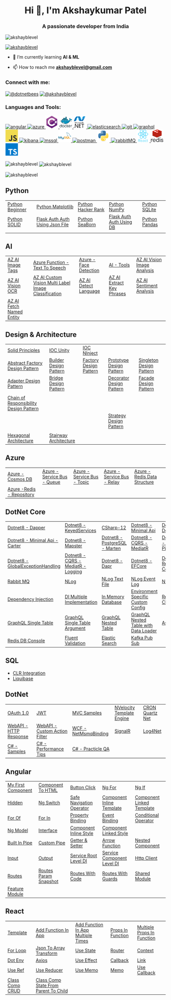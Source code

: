 <h1 align="center">Hi 👋, I'm Akshaykumar Patel</h1>
<h3 align="center">A passionate developer from India</h3>

<p align="left"> <img src="https://komarev.com/ghpvc/?username=akshayblevel&label=Profile%20views&color=0e75b6&style=flat" alt="akshayblevel" /> </p>

<p align="left"> <a href="https://github.com/ryo-ma/github-profile-trophy"><img src="https://github-profile-trophy.vercel.app/?username=akshayblevel&row=1&column=8" alt="akshayblevel" /></a> </p>

- 🌱 I’m currently learning **AI & ML**

- 📫 How to reach me **akshayblevel@gmail.com**

<h3 align="left">Connect with me:</h3>
<p align="left">
<a href="https://hashnode.com/@dotnetbees" target="blank"><img align="center" src="https://raw.githubusercontent.com/rahuldkjain/github-profile-readme-generator/master/src/images/icons/Social/hashnode.svg" alt="@dotnetbees" height="30" width="40" /></a>
<a href="https://www.hackerrank.com/profile/akshayblevel" target="blank"><img align="center" src="https://raw.githubusercontent.com/rahuldkjain/github-profile-readme-generator/master/src/images/icons/Social/hackerrank.svg" alt="@akshayblevel" height="30" width="40" /></a>
</p>

<h3 align="left">Languages and Tools:</h3>
<p align="left"> <a href="https://angular.io" target="_blank" rel="noreferrer"> <img src="https://angular.io/assets/images/logos/angular/angular.svg" alt="angular" width="40" height="40"/> </a> <a href="https://azure.microsoft.com/en-in/" target="_blank" rel="noreferrer"> <img src="https://www.vectorlogo.zone/logos/microsoft_azure/microsoft_azure-icon.svg" alt="azure" width="40" height="40"/> </a> <a href="https://www.w3schools.com/cs/" target="_blank" rel="noreferrer"> <img src="https://raw.githubusercontent.com/devicons/devicon/master/icons/csharp/csharp-original.svg" alt="csharp" width="40" height="40"/> </a> <a href="https://www.docker.com/" target="_blank" rel="noreferrer"> <img src="https://raw.githubusercontent.com/devicons/devicon/master/icons/docker/docker-original-wordmark.svg" alt="docker" width="40" height="40"/> </a> <a href="https://dotnet.microsoft.com/" target="_blank" rel="noreferrer"> <img src="https://raw.githubusercontent.com/devicons/devicon/master/icons/dot-net/dot-net-original-wordmark.svg" alt="dotnet" width="40" height="40"/> </a> <a href="https://www.elastic.co" target="_blank" rel="noreferrer"> <img src="https://www.vectorlogo.zone/logos/elastic/elastic-icon.svg" alt="elasticsearch" width="40" height="40"/> </a>  <a href="https://git-scm.com/" target="_blank" rel="noreferrer"> <img src="https://www.vectorlogo.zone/logos/git-scm/git-scm-icon.svg" alt="git" width="40" height="40"/> </a> <a href="https://graphql.org" target="_blank" rel="noreferrer"> <img src="https://www.vectorlogo.zone/logos/graphql/graphql-icon.svg" alt="graphql" width="40" height="40"/> </a> <a href="https://developer.mozilla.org/en-US/docs/Web/JavaScript" target="_blank" rel="noreferrer"> <img src="https://raw.githubusercontent.com/devicons/devicon/master/icons/javascript/javascript-original.svg" alt="javascript" width="40" height="40"/> </a> <a href="https://www.elastic.co/kibana" target="_blank" rel="noreferrer"> <img src="https://www.vectorlogo.zone/logos/elasticco_kibana/elasticco_kibana-icon.svg" alt="kibana" width="40" height="40"/> </a>  <a href="https://www.microsoft.com/en-us/sql-server" target="_blank" rel="noreferrer"> <img src="https://www.svgrepo.com/show/303229/microsoft-sql-server-logo.svg" alt="mssql" width="40" height="40"/> </a> <a href="https://www.mysql.com/" target="_blank" rel="noreferrer"> <img src="https://raw.githubusercontent.com/devicons/devicon/master/icons/mysql/mysql-original-wordmark.svg" alt="mysql" width="40" height="40"/> </a> <a href="https://postman.com" target="_blank" rel="noreferrer"> <img src="https://www.vectorlogo.zone/logos/getpostman/getpostman-icon.svg" alt="postman" width="40" height="40"/> </a> <a href="https://www.python.org" target="_blank" rel="noreferrer"> <img src="https://raw.githubusercontent.com/devicons/devicon/master/icons/python/python-original.svg" alt="python" width="40" height="40"/> </a> <a href="https://www.rabbitmq.com" target="_blank" rel="noreferrer"> <img src="https://www.vectorlogo.zone/logos/rabbitmq/rabbitmq-icon.svg" alt="rabbitMQ" width="40" height="40"/> </a> <a href="https://reactjs.org/" target="_blank" rel="noreferrer"> <img src="https://raw.githubusercontent.com/devicons/devicon/master/icons/react/react-original-wordmark.svg" alt="react" width="40" height="40"/> </a> <a href="https://redis.io" target="_blank" rel="noreferrer"> <img src="https://raw.githubusercontent.com/devicons/devicon/master/icons/redis/redis-original-wordmark.svg" alt="redis" width="40" height="40"/> </a> <a href="https://www.typescriptlang.org/" target="_blank" rel="noreferrer"> <img src="https://raw.githubusercontent.com/devicons/devicon/master/icons/typescript/typescript-original.svg" alt="typescript" width="40" height="40"/> </a> </p>

<p><img align="left" src="https://github-readme-stats.vercel.app/api/top-langs?username=akshayblevel&show_icons=true&locale=en&layout=compact" alt="akshayblevel" /></p>

<p>&nbsp;<img align="center" src="https://github-readme-stats.vercel.app/api?username=akshayblevel&show_icons=true&locale=en" alt="akshayblevel" /></p>

<p><img align="center" src="https://github-readme-streak-stats.herokuapp.com/?user=akshayblevel&" alt="akshayblevel" /></p>

## Python
|    |   |    |    |   |
| ------------- | -------------- |-------------- |-------------- |-------------- |
| [Python Beginner](https://github.com/akshayblevel/Python-Beginner) | [Python Matplotlib](https://github.com/akshayblevel/Python-Matplotlib) | [Python Hacker Rank](https://github.com/akshayblevel/Python-HackerRank) | [Python NumPy](https://github.com/akshayblevel/Python-Numpy)| [Python SQLite](https://github.com/akshayblevel/Python-SQLite) | 
| [Python SOLID](https://github.com/akshayblevel/Python-SOLID) |[Flask Auth Auth Using Json File](https://github.com/akshayblevel/Flask-AuthAuthUsingJsonFile)| [Python SeaBorn](https://github.com/akshayblevel/Python-SeaBorn) | [Flask Auth Auth Using DB](https://github.com/akshayblevel/Flask-AuthAuthUsingDB)| [Python Pandas](https://github.com/akshayblevel/Python-Pandas) |
|    |   |    |    |   |

## AI
|    |  |  |  |   |
| ------------- | ------------- | ------------- | ------------- | ------------- |
|  [AZ AI Image Tags](https://github.com/akshayblevel/AZ-AI-ImageTags) | [Azure Function - Text To Speech](https://github.com/akshayblevel/AZ-FN-TextToSpeech) | [Azure - Face Detection](https://github.com/akshayblevel/AZ-FaceDetection) | [AI - Tools](https://github.com/akshayblevel/AI-Tools) | [AZ AI Vision Image Analysis](https://github.com/akshayblevel/AZ-AI-ImageAnalysis)  |
|  [AZ AI Vision OCR](https://github.com/akshayblevel/AZ-AI-OCR)  | [AZ AI Custom Vision Multi Label Image Classification](https://github.com/akshayblevel/AZ-AI-CustomVision-MultiLabelImageClassification) | [AZ AI Detect Language](https://github.com/akshayblevel/AZ-AI-Language-DetectLanguage) | [AZ AI Extract Key Phrases](https://github.com/akshayblevel/AZ-AI-Language-KeyPhrases)  | [AZ AI Sentiment Analysis](https://github.com/akshayblevel/AZ-AI-Language-SentimentAnalysis)  |
| [AZ AI Fetch Named Entity](https://github.com/akshayblevel/AZ-AI-Language-NamedEntity)   |  |  |  |   |

## Design & Architecture
|    |  |  |  |   |
| ------------- | ------------- | ------------- | ------------- | ------------- |
| [Solid Principles](https://github.com/akshayblevel/SOLID)   | [IOC Unity](https://github.com/akshayblevel/IOC-Unity) | [IOC NInject](https://github.com/akshayblevel/IOC-NInject) |  |  |
| [Abstract Factory Design Pattern](https://github.com/akshayblevel/AbstractFactory-Design-Pattern)   | [Builder Design Pattern](https://github.com/akshayblevel/Builder-Design-Pattern)  | [Factory Design Pattern](https://github.com/akshayblevel/Factory-Design-Pattern) | [Prototype Design Pattern](https://github.com/akshayblevel/Prototype-Design-Pattern)  | [Singleton Design Pattern](https://github.com/akshayblevel/Singleton-Design-Pattern) |
| [Adapter Design Pattern](https://github.com/akshayblevel/Adapter-Design-Pattern) | [Bridge Design Pattern](https://github.com/akshayblevel/Bridge-Design-Pattern) | | [Decorator Design Pattern](https://github.com/akshayblevel/Decorator-Design-Pattern) | [Facade Design Pattern](https://github.com/akshayblevel/Facade-Design-Pattern) |
|  |  |  |   |   |
| [Chain of Responsibility Design Pattern](https://github.com/akshayblevel/ChainOfResponsibility-Design-Pattern)   |  |  |   |   |
|  |  |  | [Strategy Design Pattern](https://github.com/akshayblevel/Strategy-Design-Pattern)  |  |
|  |  |  |   |   |
| [Hexagonal Architecture](https://github.com/akshayblevel/Hexagonal-Architecture) | [Stairway Architecture](https://github.com/akshayblevel/Stairway-Architecture)| | | |


## Azure
|    |  |  |  |   |
| ------------- | ------------- | ------------- | ------------- | ------------- |
| [Azure - Cosmos DB](https://github.com/akshayblevel/Azure-CosmosDB) |[Azure - Service Bus - Queue](https://github.com/akshayblevel/Azure-ServiceBus-Queue) | [Azure - Service Bus - Topic](https://github.com/akshayblevel/Azure-ServiceBus-Topic) | [Azure - Service Bus - Relay](https://github.com/akshayblevel/Azure-ServiceBus-Relay) | [Azure - Redis Data Structure](https://github.com/akshayblevel/AZ-Redis-DataStructure)  | 
| [Azure -Redis - Repository](https://github.com/akshayblevel/AZ-Redis-Repository) |  |  |  |  |


## DotNet Core
|    |  |  |  |   |
| ------------- | ------------- | ------------- | ------------- | ------------- |
| [Dotnet8 - Dapper](https://github.com/akshayblevel/DotNet8-Dapper) | [Dotnet8 - KeyedServices](https://github.com/akshayblevel/Dotnet8-KeyedServices) | [CSharp-12](https://github.com/akshayblevel/CSharp12) | [Dotnet8 - Minimal Api](https://github.com/akshayblevel/Dotnet8-MinimalApi) | [Dotnet8 - DockerProfile](https://github.com/akshayblevel/Dotnet8-DockerProfile) |
|[Dotnet8 - Minimal Api - Carter](https://github.com/akshayblevel/Dotnet8-MinimalApi-Carter)  | [Dotnet8 - Mapster](https://github.com/akshayblevel/Dotnet8-Mapster) | [Dotnet8 - PostgreSQL - Marten](https://github.com/akshayblevel/Dotnet8-PostgreSQL-Marten) | [Dotnet8 - CQRS - MediatR](https://github.com/akshayblevel/Dotnet8-CQRS-MediatR) | [Dotnet8 - CQRS - MediatR - PipelineBehavior](https://github.com/akshayblevel/Dotnet8-CQRS-MediatR-PipelineBehavior) |
| [Dotnet8 - GlobalExceptionHandling](https://github.com/akshayblevel/Dotnet8-GlobalExceptionHandling)  | [Dotnet8 - CQRS - MediatR - Logging](https://github.com/akshayblevel/Dotnet8-CQRS-MediatR-Logging) | [Dotnet8 - Dapr](https://github.com/akshayblevel/Dotnet8-Dapr) | [Dotnet8 - EFCore](https://github.com/akshayblevel/Dotnet8-EFCore) | [Dotnet8 - Api Response Compression](https://github.com/akshayblevel/Dotnet8-ApiResponseCompression) |
| [Rabbit MQ](https://github.com/akshayblevel/Core-RabbitMQ-Basic) | [NLog](https://github.com/akshayblevel/Core-NLog) | [NLog Text File](https://github.com/akshayblevel/Core-NLog-TextFile) | [NLog Event Log](https://github.com/akshayblevel/Core-NLog-EventLog) | [NLog Rabbit MQ](https://github.com/akshayblevel/Core-NLog-RabbitMQ) | 
| [Dependency Injection](https://github.com/akshayblevel/Core-DependencyInjection) | [DI Multiple Implementation](https://github.com/akshayblevel/Core-DI-MultipleImplementation) | [In Memory Database](https://github.com/akshayblevel/Core-InMemoryDatabase) | [Environment Specific Custom Config](https://github.com/akshayblevel/Core-EnvironmentSpecificCustomConfig) | [Reload On Change Config](https://github.com/akshayblevel/Core-ReloadOnChangeConfig) | 
| [GraphQL Single Table](https://github.com/akshayblevel/Core-GraphQL-SingleTable) | [GraphQL Single Table Argument](https://github.com/akshayblevel/Core-GraphQL-SingleTableArgument) | [GraphQL Nested Table](https://github.com/akshayblevel/Core-GraphQL-NestedTable) | [GraphQL Nested Table with Data Loader](https://github.com/akshayblevel/Core-GraphQL-NestedTableDataLoader) | [Async API](https://github.com/akshayblevel/Core-AsyncAPI) | 
| [Redis DB Console](https://github.com/akshayblevel/Core-RedisDBConsole) | [Fluent Validation](https://github.com/akshayblevel/Core-FluentValidation) | [Elastic Search](https://github.com/akshayblevel/Core-GraphQL-ElasticSearch) | [Kafka Pub Sub](https://github.com/akshayblevel/Core-Kafka-PubSub) |  | 

## SQL
* [CLR Integration](https://github.com/akshayblevel/SQL-CLR-Integration)
* [Liquibase](https://github.com/akshayblevel/Liquibase)

## DotNet
|    |  |  |  |   |
| ------------- | ------------- | ------------- | ------------- | ------------- |
|[OAuth 1.0](https://github.com/akshayblevel/OAuth-1.0)  |[JWT](https://github.com/akshayblevel/JWT)  |[MVC Samples](https://github.com/akshayblevel/MVC-Samples)  |[NVelocity Template Engine](https://github.com/akshayblevel/NVelocity-Template-Engine)  |[CRON Quartz Net](https://github.com/akshayblevel/CRON-Quartz.Net)  |
|[WebAPI - HTTP Response](https://github.com/akshayblevel/WebAPI-HTTPResponseMessage)  |[WebAPI - Custom Action Filter](https://github.com/akshayblevel/WebAPI-CustomActionFilter)  |[WCF - NetMsmqBinding](https://github.com/akshayblevel/WCF-NetMsmqBinding)  |[SignalR]()  |[Log4Net]()  |
|[C# - Samples](https://github.com/akshayblevel/CSharp-Samples)  |[C# - Performance Tips](https://github.com/akshayblevel/CSharp-PerformanceTips)  |[C# - Practicle QA](https://github.com/akshayblevel/CSharp-PracticalQA)  |  |  |


## Angular
|    |  |  |  |   |
| ------------- | ------------- | ------------- | ------------- | ------------- |
| [My First Component](https://github.com/akshayblevel/angular-myfirstcomponent) | [Component To HTML](https://github.com/akshayblevel/angular-componenttohtml) | [Button Click](https://github.com/akshayblevel/angular-buttonclick) | [Ng For](https://github.com/akshayblevel/angular-ngfor) | [Ng If](https://github.com/akshayblevel/angular-ngif) |
| [Hidden](https://github.com/akshayblevel/angular-hidden) | [Ng Switch](https://github.com/akshayblevel/angular-ngswitch) | [Safe Navigation Operator](https://github.com/akshayblevel/angular-safenavigationoperator) | [Component Inline Template](https://github.com/akshayblevel/angular-componentinlinetemplate) | [Component Linked Template](https://github.com/akshayblevel/angular-componentlinkedtemplate) |
| [For Of](https://github.com/akshayblevel/angular-forof) | [For In](https://github.com/akshayblevel/angular-forin) | [Property Binding](https://github.com/akshayblevel/angular-propertybinding) | [Event Binding](https://github.com/akshayblevel/angular-eventbinding) | [Conditional Operator](https://github.com/akshayblevel/angular-conditionaloperator) |
| [Ng Model](https://github.com/akshayblevel/angular-ngmodel) | [Interface](https://github.com/akshayblevel/angular-interface) | [Component Inline Style](https://github.com/akshayblevel/angular-componentinlinestyle) | [Component Linked Style](https://github.com/akshayblevel/angular-componentlinkedstyle) |  |
| [Built In Pipe](https://github.com/akshayblevel/angular-builtinpipe) | [Custom Pipe](https://github.com/akshayblevel/angular-custompipe) | [Getter & Setter](https://github.com/akshayblevel/angular-getterandsetter) | [Arrow Function](https://github.com/akshayblevel/angular-arrowfunction) | [Nested Component](https://github.com/akshayblevel/angular-nestedcomponent) |
| [Input](https://github.com/akshayblevel/angular--input) | [Output](https://github.com/akshayblevel/angular--output) | [Service Root Level DI](https://github.com/akshayblevel/angular-servicerootleveldi) | [Service Component Level DI](https://github.com/akshayblevel/angular-servicecomponentleveldi) | [Http Client](https://github.com/akshayblevel/angular-httpclient) |
| [Routes](https://github.com/akshayblevel/angular-routes) | [Routes Param Snapshot](https://github.com/akshayblevel/angular-routesparamsnapshot) | [Routes With Code](https://github.com/akshayblevel/angular-routeswithcode) | [Routes With Guards](https://github.com/akshayblevel/angular-routeswithguards) | [Shared Module](https://github.com/akshayblevel/angular-sharedmodule) |
| [Feature Module](https://github.com/akshayblevel/angular-featuremodule) | | | | |

## React
|    |  |  |  |   |
| ------------- | ------------- | ------------- | ------------- | ------------- |
| [Template](https://github.com/akshayblevel/react-ts-template) | [Add Function In App](https://github.com/akshayblevel/react-ts-addfuninapp) | [Add Function In App Multiple Times](https://github.com/akshayblevel/react-ts-addfuninappmultipletimes) | [Props In Function](https://github.com/akshayblevel/react-ts-propsinfun) | [Multiple Props In Function](https://github.com/akshayblevel/react-ts-multiplepropsinfun) |
| [For Loop](https://github.com/akshayblevel/react-ts-forloop) | [Json To Array Transform](https://github.com/akshayblevel/react-ts-jsontoarraytransform) | [Use State](https://github.com/akshayblevel/react-ts-usestate) | [Router](https://github.com/akshayblevel/react-ts-router) | [Context](https://github.com/akshayblevel/react-ts-context) |
| [Dot Env](https://github.com/akshayblevel/react-ts-dotenv) | [Axios](https://github.com/akshayblevel/react-ts-axios) | [Use Effect](https://github.com/akshayblevel/react-ts-useeffect) | [Callback](https://github.com/akshayblevel/react-ts-callback) | [Link](https://github.com/akshayblevel/react-ts-link) |
| [Use Ref](https://github.com/akshayblevel/react-ts-useref) | [Use Reducer](https://github.com/akshayblevel/react-ts-usereducer) | [Use Memo](https://github.com/akshayblevel/react-ts-usememo) | [Memo](https://github.com/akshayblevel/react-ts-memo) | [Use Callback](https://github.com/akshayblevel/react-ts-usecallback) |
| [Class Comp CRUD](https://github.com/akshayblevel/react-ts-classcomp-crud) | [Class Comp State From Parent To Child](https://github.com/akshayblevel/react-ts-classcomp-statefromparenttochild) | []() | []() | []() |
